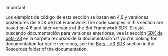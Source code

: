 > [!Important]
> <span data-ttu-id="a6b88-101">Los ejemplos de código de esta sección se basan en 4,6 y versiones posteriores del SDK de bot Framework.</span><span class="sxs-lookup"><span data-stu-id="a6b88-101">The code samples in this section are based on 4.6 and later versions of the Bot Framework SDK.</span></span> <span data-ttu-id="a6b88-102">Si está buscando documentación para versiones anteriores, vea la sección [SDK de bots-V3](~/resources/bot-v3/bots-overview.md) en la carpeta recursos de la documentación.</span><span class="sxs-lookup"><span data-stu-id="a6b88-102">If you're looking for documentation for earlier versions, see the [Bots - v3 SDK](~/resources/bot-v3/bots-overview.md) section in the Resources folder of the documentation.</span></span>
